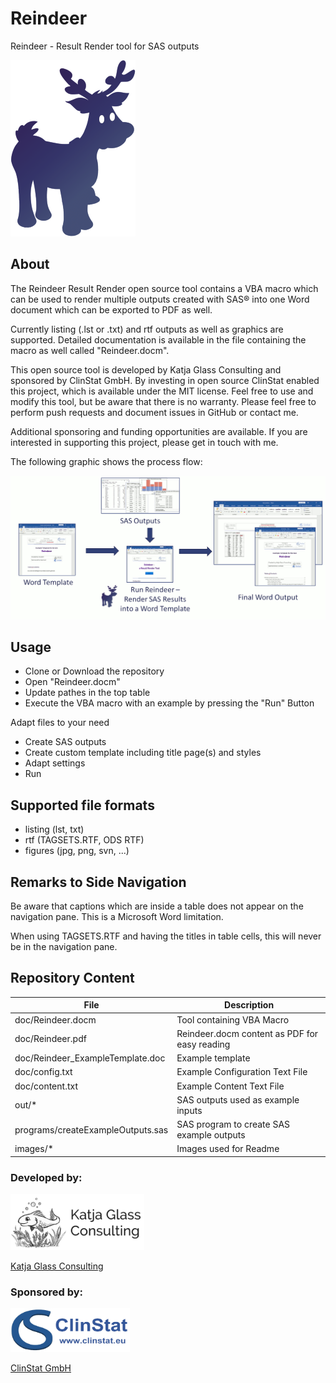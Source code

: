 # Reindeer
Reindeer - Result Render tool for SAS outputs

![Reindeer Logo](./images/reindeer_001_200.png)

## About
The Reindeer Result Render open source tool contains a VBA macro which can be used to render multiple outputs created with SAS® into one Word document which can be exported to PDF as well. 

Currently listing (.lst or .txt) and rtf outputs as well as graphics are supported. Detailed documentation is available in the file containing the macro as well called  "Reindeer.docm".

This open source tool is developed by Katja Glass Consulting and sponsored by ClinStat GmbH. By investing in open source ClinStat enabled this project, which is available under the MIT license. Feel free to use and modify this tool, but be aware that there is no warranty. Please feel free to perform push requests and document issues in GitHub or contact me. 

Additional sponsoring and funding opportunities are available. If you are interested in supporting this project, please get in touch with me.

The following graphic shows the process flow:

![Process Flow](./images/process_flow.gif)


## Usage

- Clone or Download the repository
- Open "Reindeer.docm"
- Update pathes in the top table
- Execute the VBA macro with an example by pressing the "Run" Button

Adapt files to your need

- Create SAS outputs
- Create custom template including title page(s) and styles
- Adapt settings 
- Run

## Supported file formats

- listing (lst, txt)
- rtf (TAGSETS.RTF, ODS RTF)
- figures (jpg, png, svn, ...)

## Remarks to Side Navigation

Be aware that captions which are inside a table does not appear on the navigation pane. This is a Microsoft Word limitation. 

When using TAGSETS.RTF and having the titles in table cells, this will never be in the navigation pane.

## Repository Content

File | Description
--- | ---
doc/Reindeer.docm | Tool containing VBA Macro
doc/Reindeer.pdf | Reindeer.docm content as PDF for easy reading
doc/Reindeer_ExampleTemplate.doc | Example template
doc/config.txt | Example Configuration Text File
doc/content.txt | Example Content Text File
out/* | SAS outputs used as example inputs
programs/createExampleOutputs.sas | SAS program to create SAS example outputs
images/* | Images used for Readme

### Developed by:

<img src="./images/glacon_logo_small.png" height="90" alt="Logo Katja Glass Consulting">

[Katja Glass Consulting](https://www.glacon.eu)

### Sponsored by:

<img src="./images/clinstat_logo_small.png" height="70" alt="Logo ClinStat GmbH">

[ClinStat GmbH](https://clinstat.eu)